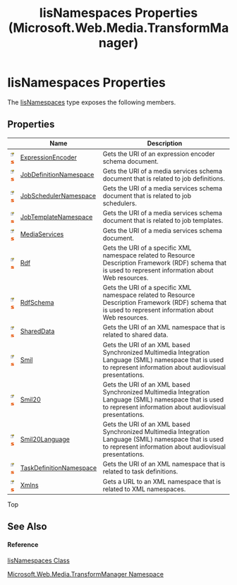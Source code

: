 ﻿---
title: IisNamespaces Properties (Microsoft.Web.Media.TransformManager)
TOCTitle: IisNamespaces Properties
ms:assetid: Properties.T:Microsoft.Web.Media.TransformManager.IisNamespaces
ms:mtpsurl: https://msdn.microsoft.com/en-us/library/microsoft.web.media.transformmanager.iisnamespaces_properties(v=VS.90)
ms:contentKeyID: 35520984
ms.date: 06/14/2012
mtps_version: v=VS.90
---

# IisNamespaces Properties

The [IisNamespaces](iisnamespaces-class-microsoft-web-media-transformmanager.md) type exposes the following members.

## Properties

<table>
<thead>
<tr class="header">
<th> </th>
<th>Name</th>
<th>Description</th>
</tr>
</thead>
<tbody>
<tr class="odd">
<td><img src="images/Dd565996.pubproperty(en-us,VS.90).gif" title="Public property" alt="Public property" /><img src="images/Dd565979.static(en-us,VS.90).gif" title="Static member" alt="Static member" /></td>
<td><a href="iisnamespaces-expressionencoder-property-microsoft-web-media-transformmanager.md">ExpressionEncoder</a></td>
<td>Gets the URI of an expression encoder schema document.</td>
</tr>
<tr class="even">
<td><img src="images/Dd565996.pubproperty(en-us,VS.90).gif" title="Public property" alt="Public property" /><img src="images/Dd565979.static(en-us,VS.90).gif" title="Static member" alt="Static member" /></td>
<td><a href="iisnamespaces-jobdefinitionnamespace-property-microsoft-web-media-transformmanager.md">JobDefinitionNamespace</a></td>
<td>Gets the URI of a media services schema document that is related to job definitions.</td>
</tr>
<tr class="odd">
<td><img src="images/Dd565996.pubproperty(en-us,VS.90).gif" title="Public property" alt="Public property" /><img src="images/Dd565979.static(en-us,VS.90).gif" title="Static member" alt="Static member" /></td>
<td><a href="iisnamespaces-jobschedulernamespace-property-microsoft-web-media-transformmanager.md">JobSchedulerNamespace</a></td>
<td>Gets the URI of a media services schema document that is related to job schedulers.</td>
</tr>
<tr class="even">
<td><img src="images/Dd565996.pubproperty(en-us,VS.90).gif" title="Public property" alt="Public property" /><img src="images/Dd565979.static(en-us,VS.90).gif" title="Static member" alt="Static member" /></td>
<td><a href="iisnamespaces-jobtemplatenamespace-property-microsoft-web-media-transformmanager.md">JobTemplateNamespace</a></td>
<td>Gets the URI of a media services schema document that is related to job templates.</td>
</tr>
<tr class="odd">
<td><img src="images/Dd565996.pubproperty(en-us,VS.90).gif" title="Public property" alt="Public property" /><img src="images/Dd565979.static(en-us,VS.90).gif" title="Static member" alt="Static member" /></td>
<td><a href="iisnamespaces-mediaservices-property-microsoft-web-media-transformmanager.md">MediaServices</a></td>
<td>Gets the URI of a media services schema document.</td>
</tr>
<tr class="even">
<td><img src="images/Dd565996.pubproperty(en-us,VS.90).gif" title="Public property" alt="Public property" /><img src="images/Dd565979.static(en-us,VS.90).gif" title="Static member" alt="Static member" /></td>
<td><a href="iisnamespaces-rdf-property-microsoft-web-media-transformmanager.md">Rdf</a></td>
<td>Gets the URI of a specific XML namespace related to Resource Description Framework (RDF) schema that is used to represent information about Web resources.</td>
</tr>
<tr class="odd">
<td><img src="images/Dd565996.pubproperty(en-us,VS.90).gif" title="Public property" alt="Public property" /><img src="images/Dd565979.static(en-us,VS.90).gif" title="Static member" alt="Static member" /></td>
<td><a href="iisnamespaces-rdfschema-property-microsoft-web-media-transformmanager.md">RdfSchema</a></td>
<td>Gets the URI of a specific XML namespace related to Resource Description Framework (RDF) schema that is used to represent information about Web resources.</td>
</tr>
<tr class="even">
<td><img src="images/Dd565996.pubproperty(en-us,VS.90).gif" title="Public property" alt="Public property" /><img src="images/Dd565979.static(en-us,VS.90).gif" title="Static member" alt="Static member" /></td>
<td><a href="iisnamespaces-shareddata-property-microsoft-web-media-transformmanager.md">SharedData</a></td>
<td>Gets the URI of an XML namespace that is related to shared data.</td>
</tr>
<tr class="odd">
<td><img src="images/Dd565996.pubproperty(en-us,VS.90).gif" title="Public property" alt="Public property" /><img src="images/Dd565979.static(en-us,VS.90).gif" title="Static member" alt="Static member" /></td>
<td><a href="iisnamespaces-smil-property-microsoft-web-media-transformmanager.md">Smil</a></td>
<td>Gets the URI of an XML based Synchronized Multimedia Integration Language (SMIL) namespace that is used to represent information about audiovisual presentations.</td>
</tr>
<tr class="even">
<td><img src="images/Dd565996.pubproperty(en-us,VS.90).gif" title="Public property" alt="Public property" /><img src="images/Dd565979.static(en-us,VS.90).gif" title="Static member" alt="Static member" /></td>
<td><a href="iisnamespaces-smil20-property-microsoft-web-media-transformmanager.md">Smil20</a></td>
<td>Gets the URI of an XML based Synchronized Multimedia Integration Language (SMIL) namespace that is used to represent information about audiovisual presentations.</td>
</tr>
<tr class="odd">
<td><img src="images/Dd565996.pubproperty(en-us,VS.90).gif" title="Public property" alt="Public property" /><img src="images/Dd565979.static(en-us,VS.90).gif" title="Static member" alt="Static member" /></td>
<td><a href="iisnamespaces-smil20language-property-microsoft-web-media-transformmanager.md">Smil20Language</a></td>
<td>Gets the URI of an XML based Synchronized Multimedia Integration Language (SMIL) namespace that is used to represent information about audiovisual presentations.</td>
</tr>
<tr class="even">
<td><img src="images/Dd565996.pubproperty(en-us,VS.90).gif" title="Public property" alt="Public property" /><img src="images/Dd565979.static(en-us,VS.90).gif" title="Static member" alt="Static member" /></td>
<td><a href="iisnamespaces-taskdefinitionnamespace-property-microsoft-web-media-transformmanager.md">TaskDefinitionNamespace</a></td>
<td>Gets the URI of an XML namespace that is related to task definitions.</td>
</tr>
<tr class="odd">
<td><img src="images/Dd565996.pubproperty(en-us,VS.90).gif" title="Public property" alt="Public property" /><img src="images/Dd565979.static(en-us,VS.90).gif" title="Static member" alt="Static member" /></td>
<td><a href="iisnamespaces-xmlns-property-microsoft-web-media-transformmanager.md">Xmlns</a></td>
<td>Gets a URL to an XML namespace that is related to XML namespaces.</td>
</tr>
</tbody>
</table>


Top

## See Also

#### Reference

[IisNamespaces Class](iisnamespaces-class-microsoft-web-media-transformmanager.md)

[Microsoft.Web.Media.TransformManager Namespace](microsoft-web-media-transformmanager-namespace.md)

